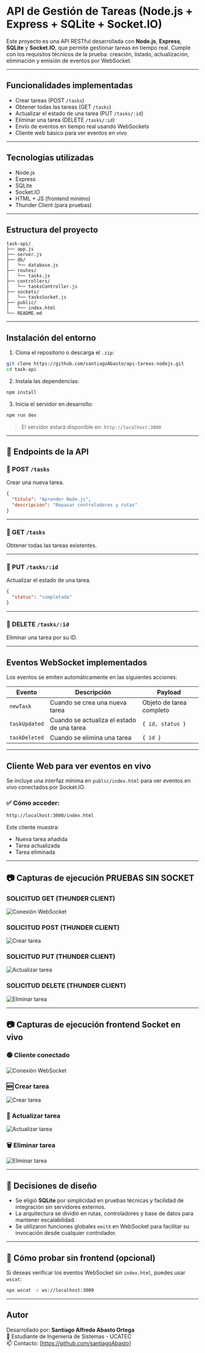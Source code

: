 # API de Gestión de Tareas (Node.js + Express + SQLite + Socket.IO)

Este proyecto es una API RESTful desarrollada con **Node.js**, **Express**, **SQLite** y **Socket.IO**, que permite gestionar tareas en tiempo real. Cumple con los requisitos técnicos de la prueba: creación, listado, actualización, eliminación y emisión de eventos por WebSocket.

---

## Funcionalidades implementadas

- Crear tareas (POST `/tasks`)
- Obtener todas las tareas (GET `/tasks`)
- Actualizar el estado de una tarea (PUT `/tasks/:id`)
- Eliminar una tarea (DELETE `/tasks/:id`)
- Envío de eventos en tiempo real usando WebSockets
- Cliente web básico para ver eventos en vivo

---

## Tecnologías utilizadas

- Node.js
- Express
- SQLite
- Socket.IO
- HTML + JS (frontend mínimo)
- Thunder Client (para pruebas)

---

## Estructura del proyecto

```
task-api/
├── app.js
├── server.js
├── db/
│   └── database.js
├── routes/
│   └── tasks.js
├── controllers/
│   └── tasksController.js
├── sockets/
│   └── tasksSocket.js
├── public/
│   └── index.html
└── README.md
```

---

## Instalación del entorno

1. Clona el repositorio o descarga el `.zip`:

```bash
git clone https://github.com/santiagoAbasto/api-tareas-nodejs.git
cd task-api
```

2. Instala las dependencias:

```bash
npm install
```

3. Inicia el servidor en desarrollo:

```bash
npm run dev
```

> El servidor estará disponible en: `http://localhost:3000`

---

## 🔌 Endpoints de la API

### 📍 POST `/tasks`
Crear una nueva tarea.

```json
{
  "titulo": "Aprender Node.js",
  "descripcion": "Repasar controladores y rutas"
}
```

---

### 📍 GET `/tasks`
Obtener todas las tareas existentes.

---

### 📍 PUT `/tasks/:id`
Actualizar el estado de una tarea.

```json
{
  "status": "completada"
}
```

---

### 📍 DELETE `/tasks/:id`
Eliminar una tarea por su ID.

---

## Eventos WebSocket implementados

Los eventos se emiten automáticamente en las siguientes acciones:

| Evento        | Descripción                                      | Payload                        |
|---------------|--------------------------------------------------|--------------------------------|
| `newTask`     | Cuando se crea una nueva tarea                   | Objeto de tarea completo       |
| `taskUpdated` | Cuando se actualiza el estado de una tarea       | `{ id, status }`               |
| `taskDeleted` | Cuando se elimina una tarea                      | `{ id }`                       |

---

## Cliente Web para ver eventos en vivo

Se incluye una interfaz mínima en `public/index.html` para ver eventos en vivo conectados por Socket.IO.

### ✅ Cómo acceder:

```bash
http://localhost:3000/index.html
```

Este cliente muestra:

- Nueva tarea añadida
- Tarea actualizada
- Tarea eliminada

---

## 📷 Capturas de ejecución PRUEBAS SIN SOCKET

### SOLICITUD GET (THUNDER CLIENT)
![Conexión WebSocket](./screenshots/GET.PNG)

### SOLICITUD POST (THUNDER CLIENT)
![Crear tarea](./screenshots/POST.png)

### SOLICITUD PUT (THUNDER CLIENT)
![Actualizar tarea](./screenshots/PUT.png)

### SOLICITUD DELETE (THUNDER CLIENT)
![Eliminar tarea](./screenshots/DELETE.png)

---

## 📷 Capturas de ejecución frontend Socket en vivo

### 🟢 Cliente conectado
![Conexión WebSocket](./screenshots/EN_VIVO.png)

### 🆕 Crear tarea
![Crear tarea](./screenshots/TASK_EN_VIVO1.png)

### 🔄 Actualizar tarea
![Actualizar tarea](./screenshots/TASKPUTENVIVO.png)

### 🗑️ Eliminar tarea
![Eliminar tarea](./screenshots/DELETE_EN_VIVO.png)

---

## 📌 Decisiones de diseño

- Se eligió **SQLite** por simplicidad en pruebas técnicas y facilidad de integración sin servidores externos.
- La arquitectura se dividió en rutas, controladores y base de datos para mantener escalabilidad.
- Se utilizaron funciones globales `emitX` en WebSocket para facilitar su invocación desde cualquier controlador.

---

## 🧪 Cómo probar sin frontend (opcional)

Si deseas verificar los eventos WebSocket sin `index.html`, puedes usar `wscat`:

```bash
npx wscat -c ws://localhost:3000
```

---

##  Autor

Desarrollado por: **Santiago Alfredo Abasto Ortega**  
🔧 Estudiante de Ingeniería de Sistemas - UCATEC  
📫 Contacto: [https://github.com/santiagoAbasto]